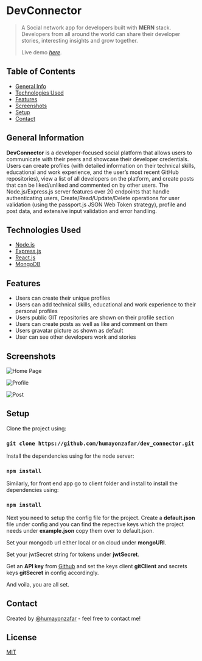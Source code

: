 # DevConnector
> A Social network app for developers built with **MERN** stack. Developers from all around the world can share their developer stories, interesting insights and grow together.
>
> Live demo [_here_](https://dev-connector-786.herokuapp.com/).

## Table of Contents
* [General Info](#general-information)
* [Technologies Used](#technologies-used)
* [Features](#features)
* [Screenshots](#screenshots)
* [Setup](#setup)
* [Contact](#contact)

## General Information
**DevConnector** is a developer-focused social platform that allows users to communicate with their peers and showcase their developer credentials. Users can create profiles (with detailed information on their technical skills, educational and work experience, and the user’s most recent GitHub repositories), view a list of all developers on the platform, and create posts that can be liked/unliked and commented on by other users. The Node.js/Express.js server features over 20 endpoints that handle authenticating users, Create/Read/Update/Delete operations for user validation (using the passport.js JSON Web Token strategy), profile and post data, and extensive input validation and error handling.

## Technologies Used
- [Node.js](https://nodejs.org/en/)
- [Express.js](https://expressjs.com/)
- [React.js](https://reactjs.org/)
- [MongoDB](https://www.mongodb.com/)

## Features
- Users can create their unique profiles
- Users can add technical skills, educational and work experience to their personal profiles
- Users public GIT repositories are shown on their profile section 
- Users can create posts as well as like and comment on them 
- Users gravatar picture as shown as default 
- User can see other developers work and stories


## Screenshots
![Home Page](https://res.cloudinary.com/humayoncloud/image/upload/v1641583017/git/devconnector/dev_connector_home_xgdh4s.png)

![Profile](https://res.cloudinary.com/humayoncloud/image/upload/v1641583013/git/devconnector/devconnect-1_nzsvkk.png)

![Post](https://res.cloudinary.com/humayoncloud/image/upload/v1641583295/git/devconnector/devconnector-3_ejznmu.png)

## Setup
Clone the project using:

### `git clone https://github.com/humayonzafar/dev_connector.git`

Install the dependencies using for the node server:

### `npm install`

Similarly, for front end app go to client folder and install to install the dependencies using:

### `npm install`

Next you need to setup the config file for the project. Create a **default.json** file under config and you can find the repective keys which the project needs under **example.json** copy them over to default.json.  

Set your mongodb url either local or on cloud under **mongoURI**.

Set your jwtSecret string for tokens under **jwtSecret**. 

Get an **API key** from [Github](https://github.com/) and set the keys client **gitClient** and secrets keys **gitSecret** in config accordingly. 

And voila, you are all set.

## Contact
Created by [@humayonzafar](https://www.humayonzafar.com/) - feel free to contact me!

## License

[MIT](LICENSE)